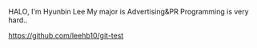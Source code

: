 HALO, I'm Hyunbin Lee
My major is Advertising&PR
Programming is very hard..

https://github.com/leehb10/git-test